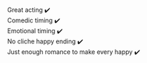 
Great acting :heavy_check_mark:    
Comedic timing :heavy_check_mark:    
Emotional timing :heavy_check_mark:    
No cliche happy ending :heavy_check_mark:    
Just enough romance to make every happy :heavy_check_mark: